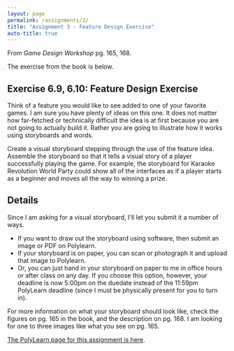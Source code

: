```yaml
---
layout: page
permalink: /assignments/3/
title: "Assignment 3 - Feature Design Exercise"
auto-title: true
---
```


From *Game Design Workshop* pg. 165, 168.

The exercise from the book is below.

## Exercise 6.9, 6.10: Feature Design Exercise

Think of a feature you would like to see added to one of your favorite games.
I am sure you have plenty of ideas on this one.
It does not matter how far-fetched or technically difficult the idea is at first because
you are not going to actually build it.
Rather you are going to illustrate how it works using storyboards and words.

Create a visual storyboard stepping through the use of the feature idea.
Assemble the storyboard so that it tells a visual story of a player successfully playing the game.
For example, the storyboard for Karaoke Revolution World Party could show all of the interfaces as if a
player starts as a beginner and moves all the way to winning a prize.

## Details

Since I am asking for a visual storyboard, I'll let you submit it a number of ways.

- If you want to draw out the storyboard using software, then submit an image or PDF on Polylearn.
- If your storyboard is on paper, you can scan or photograph it and upload that image to Polylearn.
- Or, you can just hand in your storyboard on paper to me in office hours or after class on any day.
  If you choose this option, however, your deadline is now 5:00pm on the duedate instead of the 11:59pm PolyLearn deadline (since I must be physically present for you to turn in).

For more information on what your storyboard should look like, check the figures on pg. 165 in the book, and the description on pg. 168.
I am looking for one to three images like what you see on pg. 165.

[The PolyLearn page for this assignment is here](https://polylearn.calpoly.edu/AY_2016-2017/mod/assign/view.php?id=368353).
